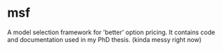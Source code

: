 # msf
A model selection framework for 'better' option pricing. It contains code and documentation used in my PhD thesis. (kinda messy right now)
